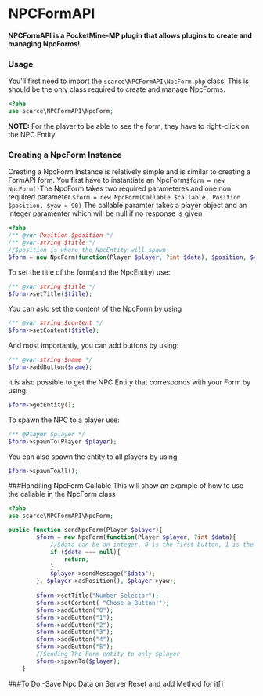 # NPCFormAPI
**NPCFormAPI is a PocketMine-MP plugin that allows plugins to create and managing NpcForms!**

### Usage
You'll first need to import the `scarce\NPCFormAPI\NpcForm.php` class. This is should be the only class required to create and manage NpcForms.
```php
<?php
use scarce\NPCFormAPI\NpcForm;
```
**NOTE:** For the player to be able to see the form, they have to right-click on the NPC Entity
### Creating a NpcForm Instance
Creating a NpcForm Instance is relatively simple and is similar to creating a FormAPI form.
You first have to instantiate an NpcForm`$form = new NpcForm()`The NpcForm takes two required parameteres and one non required parameter `$form = new NpcForm(Callable $callable, Position $position, $yaw = 90)`
The callable paramter takes a player object and an integer paramenter which will be null if no response is given
```php
<?php
/** @var Position $position */
/** @var string $title */
//$position is where the NpcEntity will spawn
$form = new NpcForm(function(Player $player, ?int $data), $position, $yaw);
```
To set the title of the form(and the NpcEntity) use:
```php
/** @var string $title */
$form->setTitle($title);
```
You can aslo set the content of the NpcForm by using
```php
/** @var string $content */
$form->setContent($title);
```
And most importantly, you can add buttons by using:
```php
/** @var string $name */
$form->addButton($name);
```
It is also possible to get the NPC Entity that corresponds with your Form by using:
```php
$form->getEntity();
```
To spawn the NPC to a player use:
```php
/** @Player $player */
$form->spawnTo(Player $player);
```
You can also spawn the entity to all players by using
```php
$form->spawnToAll();
```
###Handiling NpcForm Callable
This will show an example of how to use the callable in the NpcForm class
```php
<?php
use scarce\NPCFormAPI\NpcForm;

public function sendNpcForm(Player $player){
        $form = new NpcForm(function(Player $player, ?int $data){
            //$data can be an integer, 0 is the first button, 1 is the second button etc...
            if ($data === null){
                return;
            }
            $player->sendMessage("$data");
        }, $player->asPosition(), $player->yaw);
        
        $form->setTitle("Number Selector");
        $form->setContent( "Chose a Button!");
        $form->addButton("0");
        $form->addButton("1");
        $form->addButton("2");
        $form->addButton("3");
        $form->addButton("4");
        $form->addButton("5");
        //Sending The Form entity to only $player
        $form->spawnTo($player);
    }
```     
###To Do
-Save Npc Data on Server Reset and add Method for it[]




